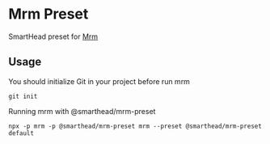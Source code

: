 # Mrm Preset

SmartHead preset for [Mrm](https://mrm.js.org)

## Usage

You should initialize Git in your project before run mrm
```
git init
```

Running mrm with @smarthead/mrm-preset
```
npx -p mrm -p @smarthead/mrm-preset mrm --preset @smarthead/mrm-preset default
```

